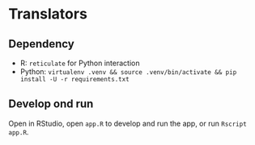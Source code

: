 # Translators

## Dependency

* R: `reticulate` for Python interaction
* Python: `virtualenv .venv && source .venv/bin/activate && pip install -U -r requirements.txt`

## Develop ond run

Open in RStudio, open `app.R` to develop and run the app, or run `Rscript app.R`.
